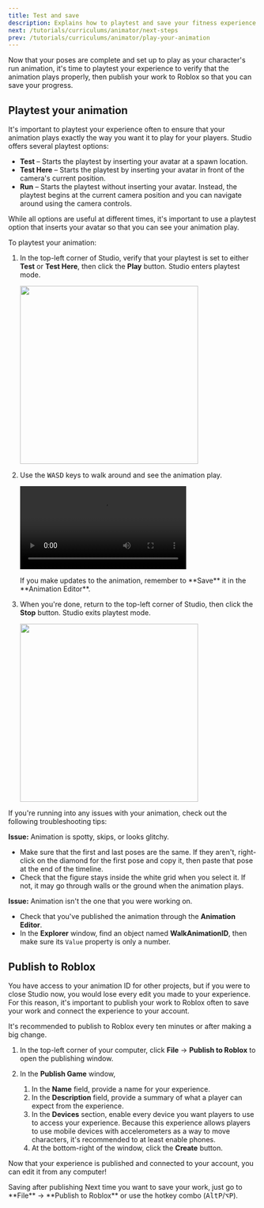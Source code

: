 ```yaml
---
title: Test and save
description: Explains how to playtest and save your fitness experience.
next: /tutorials/curriculums/animator/next-steps
prev: /tutorials/curriculums/animator/play-your-animation
---
```


Now that your poses are complete and set up to play as your character's run animation, it's time to playtest your experience to verify that the animation plays properly, then publish your work to Roblox so that you can save your progress.

## Playtest your animation

It's important to playtest your experience often to ensure that your animation plays exactly the way you want it to play for your players. Studio offers several playtest options:

- **Test** – Starts the playtest by inserting your avatar at a spawn location.
- **Test Here** – Starts the playtest by inserting your avatar in front of the camera's current position.
- **Run** – Starts the playtest without inserting your avatar. Instead, the playtest begins at the current camera position and you can navigate around using the camera controls.

While all options are useful at different times, it's important to use a playtest option that inserts your avatar so that you can see your animation play.

To playtest your animation:

1. In the top-left corner of Studio, verify that your playtest is set to either **Test** or **Test Here**, then click the **Play** button. Studio enters playtest mode.

   <img src="../../../assets/education/general/Play-Button.png" width="360" />

1. Use the <kbd>WASD</kbd> keys to walk around and see the animation play.

   <video controls src="../../../assets/education/build-it-play-it-island-of-move/change-the-animation/finished-animation.mp4" width="70%"></video>

   <Alert severity="warning">
   If you make updates to the animation, remember to **Save** it in the **Animation Editor**.
   </Alert>

1. When you're done, return to the top-left corner of Studio, then click the **Stop** button. Studio exits playtest mode.

   <img src="../../../assets/education/general/Stop-Button.png" width="360" />

If you're running into any issues with your animation, check out the following troubleshooting tips:

**Issue:** Animation is spotty, skips, or looks glitchy.

- Make sure that the first and last poses are the same. If they aren't, right-click on the diamond for the first pose and copy it, then paste that pose at the end of the timeline.
- Check that the figure stays inside the white grid when you select it. If not, it may go through walls or the ground when the animation plays.

**Issue:** Animation isn't the one that you were working on.

- Check that you've published the animation through the **Animation Editor**.
- In the **Explorer** window, find an object named **WalkAnimationID**, then make sure its `Value` property is only a number.

## Publish to Roblox

You have access to your animation ID for other projects, but if you were to close Studio now, you would lose every edit you made to your experience. For this reason, it's important to publish your work to Roblox often to save your work and connect the experience to your account.

<Alert severity="info">
It's recommended to publish to Roblox every ten minutes or after making a big change.
</Alert>

1. In the top-left corner of your computer, click **File** → **Publish to Roblox** to open the publishing window.

1. In the **Publish Game** window,

   1. In the **Name** field, provide a name for your experience.
   1. <Chip label="OPTIONAL" size="small" variant="outlined" /> In the **Description** field, provide a summary of what a player can expect from the experience.
   1. In the **Devices** section, enable every device you want players to use to access your experience. Because this experience allows players to use mobile devices with accelerometers as a way to move characters, it's recommended to at least enable phones.
   1. At the bottom-right of the window, click the **Create** button.

Now that your experience is published and connected to your account, you can edit it from any computer!

<Alert severity="info">
<AlertTitle>Saving after publishing</AlertTitle>
Next time you want to save your work, just go to **File** → **Publish to Roblox** or use the hotkey combo (<kbd>Alt</kbd><kbd>P</kbd>/<kbd>⌥</kbd><kbd>P</kbd>).
</Alert>
